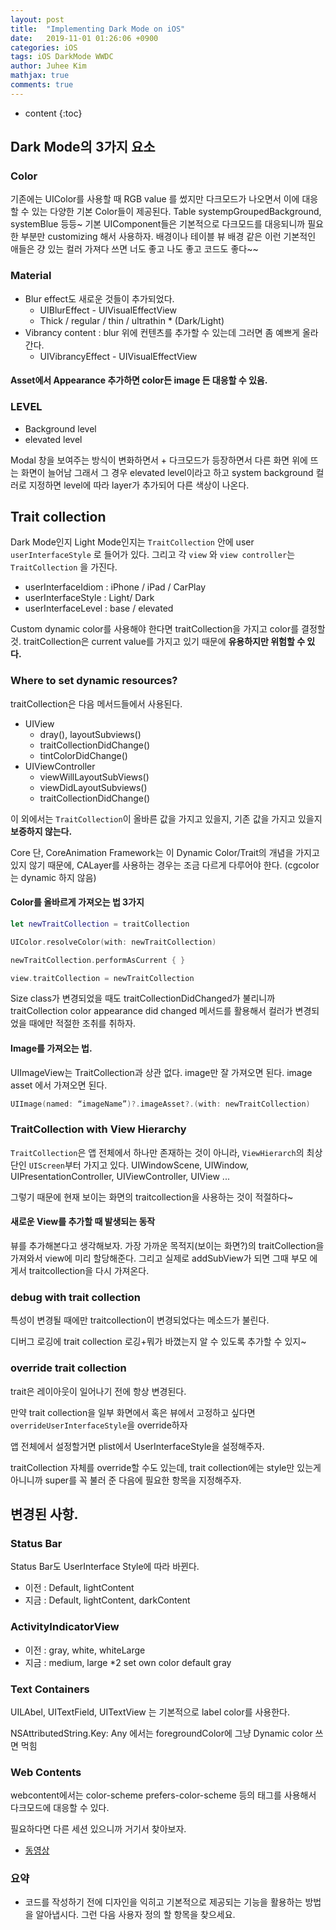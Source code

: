 ```yaml
---
layout: post
title:  "Implementing Dark Mode on iOS"
date:   2019-11-01 01:26:06 +0900
categories: iOS
tags: iOS DarkMode WWDC
author: Juhee Kim
mathjax: true
comments: true
---
```


* content
{:toc}

## Dark Mode의 3가지 요소

### Color
기존에는 UIColor를 사용할 때 RGB value 를 썼지만 다크모드가 나오면서 이에 대응할 수 있는 다양한 기본 Color들이 제공된다.
Table systempGroupedBackground, systemBlue 등등~
기본 UIComponent들은 기본적으로 다크모드를 대응되니까 필요한 부분만 customizing 해서 사용하자.
배경이나 테이블 뷰 배경 같은 이런 기본적인 애들은 걍 있는 컬러 가져다 쓰면 너도 좋고 나도 좋고 코드도 좋다~~

### Material
- Blur effect도 새로운 것들이 추가되었다.
  - UIBlurEffect - UIVisualEffectView
  - Thick / regular / thin / ultrathin * (Dark/Light)
- Vibrancy content : blur 위에 컨텐츠를 추가할 수 있는데 그러면 좀 예쁘게 올라간다.
  - UIVibrancyEffect - UIVisualEffectView

#### Asset에서 Appearance 추가하면 color든 image 든 대응할 수 있음.

### LEVEL
* Background level
* elevated level

Modal 창을 보여주는 방식이 변화하면서 + 다크모드가 등장하면서 다른 화면 위에 뜨는 화면이 늘어남
그래서 그 경우 elevated level이라고 하고 system background 컬러로 지정하면 level에 따라 layer가 추가되어 다른 색상이 나온다.

## Trait collection
Dark Mode인지 Light Mode인지는 `TraitCollection` 안에 user `userInterfaceStyle` 로 들어가 있다.
그리고 각 `view` 와 `view controller`는 `TraitCollection` 을 가진다.

- userInterfaceIdiom : iPhone / iPad / CarPlay
- userInterfaceStyle : Light/ Dark
- userInterfaceLevel : base / elevated

Custom dynamic color를 사용해야 한다면 traitCollection을 가지고 color를 결정할 것. traitCollection은 current value를 가지고 있기 때문에 **유용하지만 위험할 수 있다.**

### Where to set dynamic resources?
traitCollection은 다음 메서드들에서 사용된다.
* UIView
  * dray(), layoutSubviews()
  * traitCollectionDidChange()
  * tintColorDidChange()
* UIViewController
  * viewWillLayoutSubViews()
  * viewDidLayoutSubviews()
  * traitCollectionDidChange()

이 외에서는 `TraitCollection`이 올바른 값을 가지고 있을지, 기존 값을 가지고 있을지 **보증하지 않는다.**

Core 단, CoreAnimation Framework는 이 Dynamic Color/Trait의 개념을 가지고 있지 않기 때문에, CALayer를 사용하는 경우는 조금 다르게 다루어야 한다. (cgcolor는 dynamic 하지 않음)

#### Color를 올바르게 가져오는 법 3가지
```swift
let newTraitCollection = traitCollection

UIColor.resolveColor(with: newTraitCollection)

newTraitCollection.performAsCurrent { }

view.traitCollection = newTraitCollection
```

Size class가 변경되었을 때도 traitCollectionDidChanged가 불리니까 traitCollection color appearance did changed 메서드를 활용해서 컬러가 변경되었을 때에만 적절한 조취를 취하자.

#### Image를 가져오는 법.
UIImageView는 TraitCollection과 상관 없다. image만 잘 가져오면 된다. image asset 에서 가져오면 된다.

```swift
UIImage(named: “imageName”)?.imageAsset?.(with: newTraitCollection)
```

### TraitCollection with View Hierarchy

`TraitCollection`은 앱 전체에서 하나만 존재하는 것이 아니라, `ViewHierarch`의 최상단인 `UIScreen`부터 가지고 있다. UIWindowScene, UIWindow, UIPresentationController, UIViewController, UIView ...

그렇기 때문에 현재 보이는 화면의 traitcollection을 사용하는 것이 적절하다~

#### 새로운 View를 추가할 때 발생되는 동작
뷰를 추가해본다고 생각해보자. 가장 가까운 목적지(보이는 화면?)의 traitCollection을 가져와서 view에 미리 할당해준다.
그리고 실제로 addSubView가 되면 그때 부모 에게서 traitcollection을 다시 가져온다.

### debug with trait collection
특성이 변경될 때에만 traitcollection이 변경되었다는 메소드가 불린다.

디버그 로깅에 trait collection 로깅+뭐가 바꼈는지 알 수 있도록 추가할 수 있지~

### override trait collection

trait은 레이아웃이 일어나기 전에 항상 변경된다.

만약 trait collection을 일부 화면에서 혹은 뷰에서 고정하고 싶다면 `overrideUserInterfaceStyle`을 override하자

앱 전체에서 설정할거면 plist에서 UserInterfaceStyle을 설정해주자.

traitCollection 자체를 override할 수도 있는데, trait collection에는 style만 있는게 아니니까 super를 꼭 불러 준 다음에 필요한 항목을 지정해주자.

## 변경된 사항.
### Status Bar
Status Bar도 UserInterface Style에 따라 바뀐다.
* 이전 : Default, lightContent
* 지금 : Default, lightContent, darkContent

### ActivityIndicatorView
* 이전 : gray, white, whiteLarge
* 지금 : medium, large *2 set own color default gray

### Text Containers
UILAbel, UITextField, UITextView 는 기본적으로 label color를 사용한다.

NSAttributedString.Key: Any 에서는 foregroundColor에 그냥 Dynamic color 쓰면 먹힘

### Web Contents
webcontent에서는 color-scheme prefers-color-scheme 등의 태그를 사용해서 다크모드에 대응할 수 있다.

필요하다면 다른 세션 있으니까 거기서 찾아보자.


* [동영상](https://developer.apple.com/videos/play/wwdc2019/214/)

### 요약
* 코드를 작성하기 전에 디자인을 익히고 기본적으로 제공되는 기능을 활용하는 방법을 알아냅시다. 그런 다음 사용자 정의 할 항목을 찾으세요.
